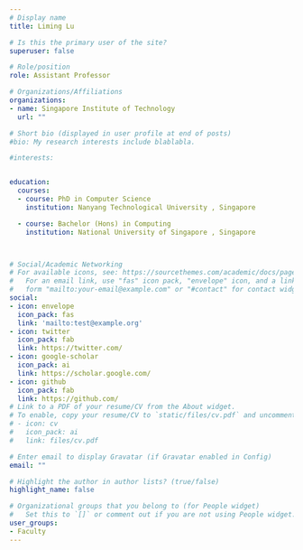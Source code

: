 ```yaml
---
# Display name
title: Liming Lu

# Is this the primary user of the site?
superuser: false

# Role/position
role: Assistant Professor

# Organizations/Affiliations
organizations:
- name: Singapore Institute of Technology
  url: ""

# Short bio (displayed in user profile at end of posts)
#bio: My research interests include blablabla.

#interests:


education:
  courses:
  - course: PhD in Computer Science
    institution: Nanyang Technological University , Singapore

  - course: Bachelor (Hons) in Computing
    institution: National University of Singapore , Singapore



# Social/Academic Networking
# For available icons, see: https://sourcethemes.com/academic/docs/page-builder/#icons
#   For an email link, use "fas" icon pack, "envelope" icon, and a link in the
#   form "mailto:your-email@example.com" or "#contact" for contact widget.
social:
- icon: envelope
  icon_pack: fas
  link: 'mailto:test@example.org'
- icon: twitter
  icon_pack: fab
  link: https://twitter.com/
- icon: google-scholar
  icon_pack: ai
  link: https://scholar.google.com/
- icon: github
  icon_pack: fab
  link: https://github.com/
# Link to a PDF of your resume/CV from the About widget.
# To enable, copy your resume/CV to `static/files/cv.pdf` and uncomment the lines below.
# - icon: cv
#   icon_pack: ai
#   link: files/cv.pdf

# Enter email to display Gravatar (if Gravatar enabled in Config)
email: ""

# Highlight the author in author lists? (true/false)
highlight_name: false

# Organizational groups that you belong to (for People widget)
#   Set this to `[]` or comment out if you are not using People widget.
user_groups:
- Faculty
---
```



